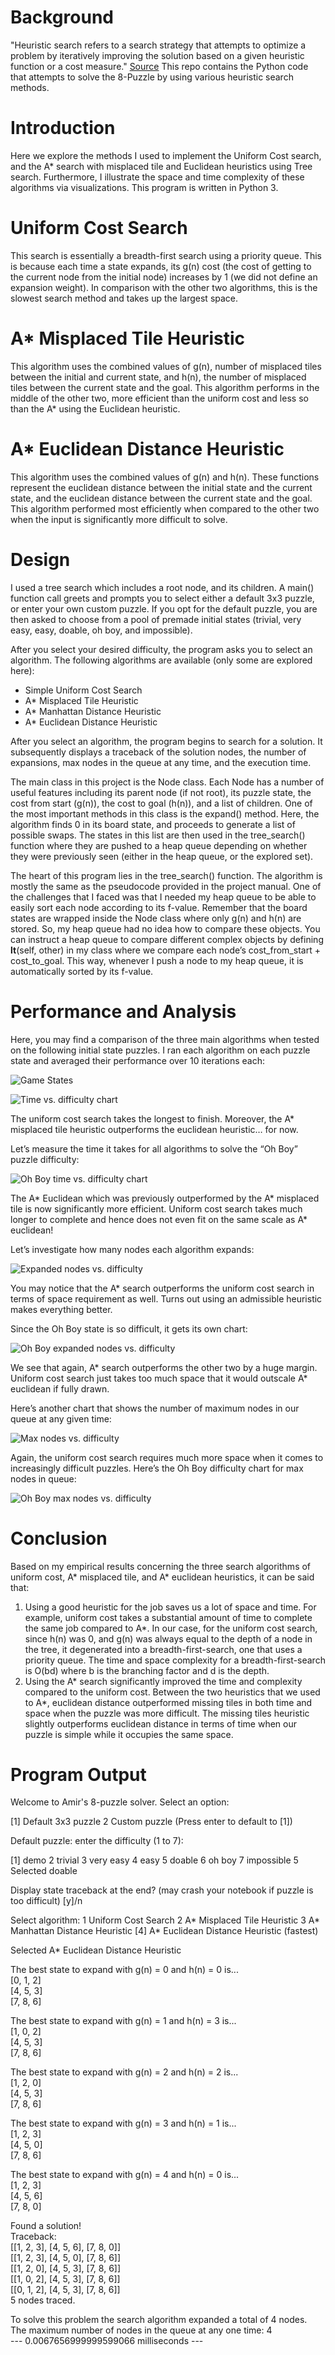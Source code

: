 # Background
"Heuristic search refers to a search strategy that attempts to optimize a problem by iteratively improving the solution based on a given heuristic function or a cost measure." [Source](https://link.springer.com/referenceworkentry/10.1007%2F978-1-4419-9863-7_875) This repo contains the Python code that attempts to solve the 8-Puzzle by using various heuristic search methods.

# Introduction
Here we explore the methods I used to implement the Uniform Cost search, and the A* search with misplaced tile and Euclidean heuristics using Tree search. Furthermore, I
illustrate the space and time complexity of these algorithms via visualizations. This program is written in Python 3.

# Uniform Cost Search
This search is essentially a breadth-first search using a priority queue. This is because each time a state expands, its g(n) cost (the cost of getting to the current node from the initial node) increases by 1 (we did not define an expansion weight). In comparison with the other two algorithms, this is the slowest search method and takes up the largest space.

# A* Misplaced Tile Heuristic
This algorithm uses the combined values of g(n), number of misplaced tiles between the initial and current state, and h(n), the number of misplaced tiles between the current state and the goal. This algorithm performs in the middle of the other two, more efficient than the uniform cost and less so than the A* using the Euclidean heuristic. 

# A* Euclidean Distance Heuristic
This algorithm uses the combined values of g(n) and h(n). These functions represent the euclidean distance between the initial state and the current state, and the euclidean distance between the current state and the goal. This algorithm performed most efficiently when compared to the other two when the input is significantly more difficult to solve.

# Design
I used a tree search which includes a root node, and its children. A main() function call greets and prompts you to select either a default 3x3 puzzle, or enter your own custom puzzle. If you opt for the default puzzle, you are then asked to choose from a pool of premade initial states (trivial, very easy, easy, doable, oh boy, and impossible).

After you select your desired difficulty, the program asks you to select an algorithm. The following algorithms are available (only some are explored here):
<ul>
<li>Simple Uniform Cost Search</li>
<li>A* Misplaced Tile Heuristic</li>
<li>A* Manhattan Distance Heuristic</li>
<li>A* Euclidean Distance Heuristic</li>
</ul>

After you select an algorithm, the program begins to search for a solution. It subsequently displays a traceback of the solution nodes, the number of expansions, max nodes in the queue at any time, and the execution time.

The main class in this project is the Node class. Each Node has a number of useful features including its parent node (if not root), its puzzle state, the cost from start (g(n)), the cost to goal (h(n)), and a list of children. One of the most important methods in this class is the expand() method. Here, the algorithm finds 0 in its board state, and proceeds to generate a list of possible swaps. The states in this list are then used in the tree_search() function where they are pushed to a heap queue depending on whether they were previously seen (either in the heap queue, or the explored set).

The heart of this program lies in the tree_search() function. The algorithm is mostly the same as the pseudocode provided in the project manual. One of the challenges that I faced was that I needed my heap queue to be able to easily sort each node according to its f-value. Remember that the board states are wrapped inside the Node class where only g(n) and h(n) are stored. So, my heap queue had no idea how to compare these objects. You can instruct a heap queue to compare different complex objects by defining __lt__(self, other) in my class where we compare each node’s cost_from_start + cost_to_goal. This way, whenever I push a node to my heap queue, it is automatically sorted by its f-value.

# Performance and Analysis
Here, you may find a comparison of the three main algorithms when tested on the following initial state puzzles. I ran each algorithm on each puzzle state and averaged their performance over 10 iterations each:

![Game States](/images/states.png "Game States")

![Time vs. difficulty chart](/images/time_over_difficulty.png "Time vs. difficulty chart")

The uniform cost search takes the longest to finish. Moreover, the A* misplaced tile heuristic outperforms the euclidean heuristic… for now.

Let’s measure the time it takes for all algorithms to solve the “Oh Boy” puzzle difficulty:

![Oh Boy time vs. difficulty chart](/images/oh_boy_time_vs_diff.png "Oh Boy time vs. difficulty chart")

The A* Euclidean which was previously outperformed by the A* misplaced tile is now significantly more efficient. Uniform cost search takes much longer to complete and hence does not even fit on the same scale as A* euclidean!

Let’s investigate how many nodes each algorithm expands:

![Expanded nodes vs. difficulty](/images/expanded_diff.png "Expanded nodes vs. difficulty")

You may notice that the A* search outperforms the uniform cost search in terms of space requirement as well. Turns out using an admissible heuristic makes everything better.

Since the Oh Boy state is so difficult, it gets its own chart:

![Oh Boy expanded nodes vs. difficulty](/images/oh_boy_exp_vs_diff.png "Oh Boy expanded nodes vs. difficulty")

We see that again, A* search outperforms the other two by a huge margin. Uniform cost search just takes too much space that it would outscale A* euclidean if fully drawn.

Here’s another chart that shows the number of maximum nodes in our queue at any given time:

![Max nodes vs. difficulty](/images/max_nodes_vs_diff.png "Max nodes vs. difficulty")

Again, the uniform cost search requires much more space when it comes to increasingly difficult puzzles. Here’s the Oh Boy difficulty chart for max nodes in queue:

![Oh Boy max nodes vs. difficulty](/images/oh_boy_max_nodes_vs_diff.png "Oh Boy max nodes vs. difficulty")

# Conclusion
Based on my empirical results concerning the three search algorithms of uniform cost, A* misplaced tile, and A* euclidean heuristics, it can be said that:

<ol>
<li>Using a good heuristic for the job saves us a lot of space and time. For example, uniform cost takes a substantial amount of time to complete the same job compared to A*. In our case, for the uniform cost search, since h(n) was 0, and g(n) was always equal to the depth of a node in the tree, it degenerated into a breadth-first-search, one that uses a priority queue. The time and space complexity for a breadth-first-search is O(bd) where b is the branching factor and d is the depth.
</li>
<li>Using the A* search significantly improved the time and complexity compared to the uniform cost. Between the two heuristics that we used to A*, euclidean distance outperformed missing tiles in both time and space when the puzzle was more difficult. The missing tiles heuristic slightly outperforms euclidean distance in terms of time when our puzzle is simple while it occupies the same space.
</li>
</ol>

# Program Output
Welcome to Amir's 8-puzzle solver.
Select an option:

[1] Default 3x3 puzzle
 2  Custom puzzle
(Press enter to default to [1])
 
Default puzzle: enter the difficulty (1 to 7):

[1] demo
 2  trivial
 3  very easy
 4  easy
 5  doable
 6  oh boy
 7  impossible
 5
Selected doable

Display state traceback at the end? (may crash your notebook if puzzle is too difficult) [y]/n
 
Select algorithm:
 1  Uniform Cost Search
 2  A* Misplaced Tile Heuristic
 3  A* Manhattan Distance Heuristic
[4] A* Euclidean Distance Heuristic (fastest)

 
Selected A* Euclidean Distance Heuristic

The best state to expand with g(n) = 0 and h(n) = 0 is...<br />
[0, 1, 2]<br />
[4, 5, 3]<br />
[7, 8, 6]<br />

The best state to expand with g(n) = 1 and h(n) = 3 is...<br />
[1, 0, 2]<br />
[4, 5, 3]<br />
[7, 8, 6]<br />

The best state to expand with g(n) = 2 and h(n) = 2 is...<br />
[1, 2, 0]<br />
[4, 5, 3]<br />
[7, 8, 6]<br />

The best state to expand with g(n) = 3 and h(n) = 1 is...<br />
[1, 2, 3]<br />
[4, 5, 0]<br />
[7, 8, 6]<br />

The best state to expand with g(n) = 4 and h(n) = 0 is...<br />
[1, 2, 3]<br />
[4, 5, 6]<br />
[7, 8, 0]<br />

Found a solution!<br />
Traceback:<br />
[[1, 2, 3], [4, 5, 6], [7, 8, 0]]<br />
[[1, 2, 3], [4, 5, 0], [7, 8, 6]]<br />
[[1, 2, 0], [4, 5, 3], [7, 8, 6]]<br />
[[1, 0, 2], [4, 5, 3], [7, 8, 6]]<br />
[[0, 1, 2], [4, 5, 3], [7, 8, 6]]<br />
5 nodes traced.

To solve this problem the search algorithm expanded a total of 4 nodes.<br />
The maximum number of nodes in the queue at any one time: 4<br />
--- 0.0067656999999599066 milliseconds ---
